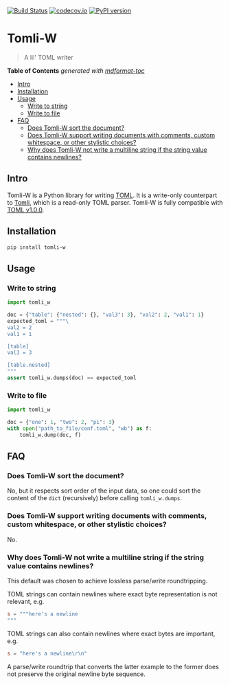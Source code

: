 [![Build Status](https://github.com/hukkin/tomli-w/workflows/Tests/badge.svg?branch=master)](https://github.com/hukkin/tomli-w/actions?query=workflow%3ATests+branch%3Amaster+event%3Apush)
[![codecov.io](https://codecov.io/gh/hukkin/tomli-w/branch/master/graph/badge.svg)](https://codecov.io/gh/hukkin/tomli-w)
[![PyPI version](https://img.shields.io/pypi/v/tomli-w)](https://pypi.org/project/tomli-w)

# Tomli-W

> A lil' TOML writer

**Table of Contents**  *generated with [mdformat-toc](https://github.com/hukkin/mdformat-toc)*

<!-- mdformat-toc start --slug=github --maxlevel=6 --minlevel=2 -->

- [Intro](#intro)
- [Installation](#installation)
- [Usage](#usage)
  - [Write to string](#write-to-string)
  - [Write to file](#write-to-file)
- [FAQ](#faq)
  - [Does Tomli-W sort the document?](#does-tomli-w-sort-the-document)
  - [Does Tomli-W support writing documents with comments, custom whitespace, or other stylistic choices?](#does-tomli-w-support-writing-documents-with-comments-custom-whitespace-or-other-stylistic-choices)
  - [Why does Tomli-W not write a multiline string if the string value contains newlines?](#why-does-tomli-w-not-write-a-multiline-string-if-the-string-value-contains-newlines)

<!-- mdformat-toc end -->

## Intro<a name="intro"></a>

Tomli-W is a Python library for writing [TOML](https://toml.io).
It is a write-only counterpart to [Tomli](https://github.com/hukkin/tomli),
which is a read-only TOML parser.
Tomli-W is fully compatible with [TOML v1.0.0](https://toml.io/en/v1.0.0).

## Installation<a name="installation"></a>

```bash
pip install tomli-w
```

## Usage<a name="usage"></a>

### Write to string<a name="write-to-string"></a>

```python
import tomli_w

doc = {"table": {"nested": {}, "val3": 3}, "val2": 2, "val1": 1}
expected_toml = """\
val2 = 2
val1 = 1

[table]
val3 = 3

[table.nested]
"""
assert tomli_w.dumps(doc) == expected_toml
```

### Write to file<a name="write-to-file"></a>

```python
import tomli_w

doc = {"one": 1, "two": 2, "pi": 3}
with open("path_to_file/conf.toml", "wb") as f:
    tomli_w.dump(doc, f)
```

## FAQ<a name="faq"></a>

### Does Tomli-W sort the document?<a name="does-tomli-w-sort-the-document"></a>

No, but it respects sort order of the input data,
so one could sort the content of the `dict` (recursively) before calling `tomli_w.dumps`.

### Does Tomli-W support writing documents with comments, custom whitespace, or other stylistic choices?<a name="does-tomli-w-support-writing-documents-with-comments-custom-whitespace-or-other-stylistic-choices"></a>

No.

### Why does Tomli-W not write a multiline string if the string value contains newlines?<a name="why-does-tomli-w-not-write-a-multiline-string-if-the-string-value-contains-newlines"></a>

This default was chosen to achieve lossless parse/write roundtripping.

TOML strings can contain newlines where exact byte representation is not relevant, e.g.

```toml
s = """here's a newline
"""
```

TOML strings can also contain newlines where exact bytes are important, e.g.

```toml
s = "here's a newline\r\n"
```

A parse/write roundtrip that converts the latter example to the former does not preserve the original newline byte sequence.
